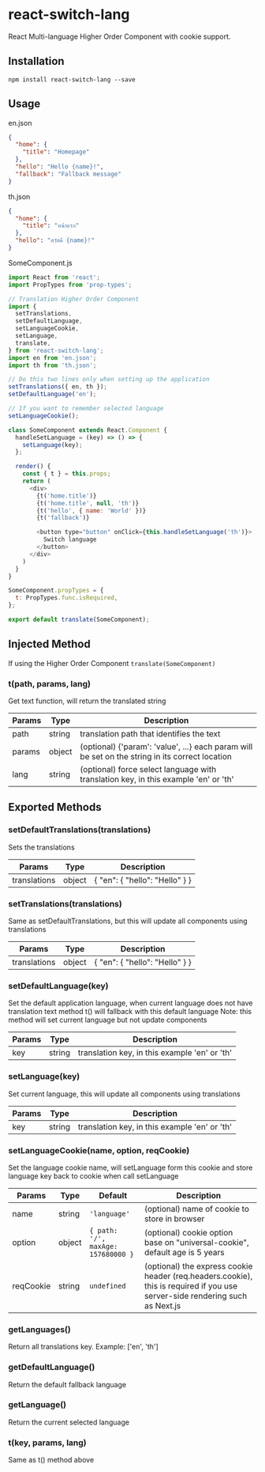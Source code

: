 # react-switch-lang

React Multi-language Higher Order Component with cookie support.

## Installation

`npm install react-switch-lang --save`

## Usage

en.json
```json
{
  "home": {
    "title": "Homepage"
  },
  "hello": "Hello {name}!",
  "fallback": "Fallback message"
}
```

th.json
```json
{
  "home": {
    "title": "หน้าแรก"
  },
  "hello": "สวัสดี {name}!"
}
```

SomeComponent.js
```javascript
import React from 'react';
import PropTypes from 'prop-types';

// Translation Higher Order Component
import {
  setTranslations,
  setDefaultLanguage,
  setLanguageCookie,
  setLanguage,
  translate,
} from 'react-switch-lang';
import en from 'en.json';
import th from 'th.json';

// Do this two lines only when setting up the application
setTranslations({ en, th });
setDefaultLanguage('en');

// If you want to remember selected language
setLanguageCookie();

class SomeComponent extends React.Component {
  handleSetLanguage = (key) => () => {
    setLanguage(key);
  };

  render() {
    const { t } = this.props;
    return (
      <div>
        {t('home.title')}
        {t('home.title', null, 'th')}
        {t('hello', { name: 'World' })}
        {t('fallback')}

        <button type="button" onClick={this.handleSetLanguage('th')}>
          Switch language
        </button>
      </div>
    )
  }
}

SomeComponent.propTypes = {
  t: PropTypes.func.isRequired,
};

export default translate(SomeComponent);

```

## Injected Method

If using the Higher Order Component `translate(SomeComponent)`

### t(path, params, lang)

Get text function, will return the translated string

Params | Type   | Description
------ | ------ | ------------------------------------------------------------------------------------
path   | string | translation path that identifies the text
params | object | (optional) {'param': 'value', ...} each param will be set on the string in its correct location
lang   | string | (optional) force select language with translation key, in this example 'en' or 'th'

## Exported Methods

### setDefaultTranslations(translations)

Sets the translations

Params       | Type   | Description
------------ | ------ | ----------------------------
translations | object | { "en": { "hello": "Hello" } }

### setTranslations(translations)

Same as setDefaultTranslations, but this will update all components using translations

Params       | Type   | Description
------------ | ------ | ----------------------------
translations | object | { "en": { "hello": "Hello" } }

### setDefaultLanguage(key)

Set the default application language, when current language does not have translation text method t() will fallback with this default language
Note: this method will set current language but not update components

Params | Type    | Description
------ | ------  | ---------------------------------------------
key    | string  | translation key, in this example 'en' or 'th'

### setLanguage(key)

Set current language, this will update all components using translations

Params | Type   | Description
------ | ------ | ---------------------------------------------
key    | string | translation key, in this example 'en' or 'th'

### setLanguageCookie(name, option, reqCookie)

Set the language cookie name, will setLanguage form this cookie and store language key back to cookie when call setLanguage

Params | Type   | Default | Description
------ | ------ | ------ | ---------------------------------------------
name    | string | `'language'` | (optional) name of cookie to store in browser
option   | object | `{ path: '/', maxAge: 157680000 }` | (optional) cookie option base on "universal-cookie", default age is 5 years
reqCookie   | string | `undefined` | (optional) the express cookie header (req.headers.cookie), this is required if you use server-side rendering such as Next.js

### getLanguages()

Return all translations key. Example: ['en', 'th']

### getDefaultLanguage()

Return the default fallback language

### getLanguage()

Return the current selected language

### t(key, params, lang)

Same as t() method above
